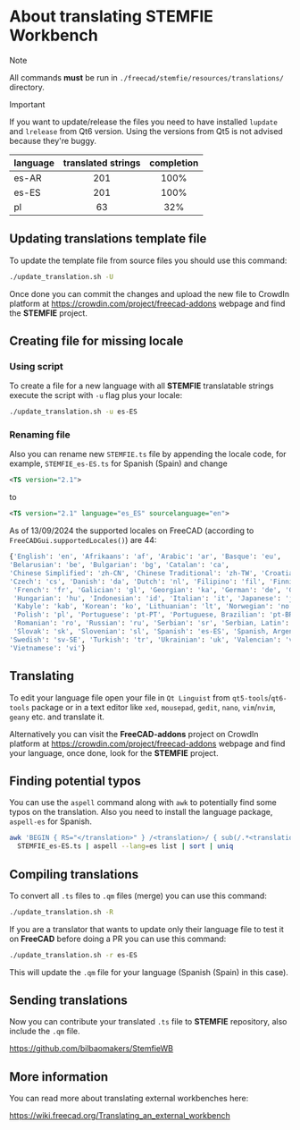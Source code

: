 # About translating STEMFIE Workbench

> [!NOTE]
> All commands **must** be run in `./freecad/stemfie/resources/translations/` directory.

> [!IMPORTANT]
> If you want to update/release the files you need to have installed
> `lupdate` and `lrelease` from Qt6 version. Using the versions from
> Qt5 is not advised because they're buggy.

| language | translated strings | completion |
|:----|:----:|:-----:|
|es-AR|201|100%|
|es-ES|201|100%|
|pl|63|32%|

## Updating translations template file

To update the template file from source files you should use this command:

```sh
./update_translation.sh -U
```

Once done you can commit the changes and upload the new file to CrowdIn platform
at <https://crowdin.com/project/freecad-addons> webpage and find the **STEMFIE**
project.

## Creating file for missing locale

### Using script

To create a file for a new language with all **STEMFIE** translatable strings execute
the script with `-u` flag plus your locale:

```sh
./update_translation.sh -u es-ES
```

### Renaming file

Also you can rename new `STEMFIE.ts` file by appending the locale code,
for example, `STEMFIE_es-ES.ts` for Spanish (Spain) and change

```xml
<TS version="2.1">
```

to

```xml
<TS version="2.1" language="es_ES" sourcelanguage="en">
```

As of 13/09/2024 the supported locales on FreeCAD
(according to `FreeCADGui.supportedLocales()`) are 44:

```python
{'English': 'en', 'Afrikaans': 'af', 'Arabic': 'ar', 'Basque': 'eu',
'Belarusian': 'be', 'Bulgarian': 'bg', 'Catalan': 'ca',
'Chinese Simplified': 'zh-CN', 'Chinese Traditional': 'zh-TW', 'Croatian': 'hr',
'Czech': 'cs', 'Danish': 'da', 'Dutch': 'nl', 'Filipino': 'fil', 'Finnish': 'fi',
 'French': 'fr', 'Galician': 'gl', 'Georgian': 'ka', 'German': 'de', 'Greek': 'el',
 'Hungarian': 'hu', 'Indonesian': 'id', 'Italian': 'it', 'Japanese': 'ja',
 'Kabyle': 'kab', 'Korean': 'ko', 'Lithuanian': 'lt', 'Norwegian': 'no',
 'Polish': 'pl', 'Portuguese': 'pt-PT', 'Portuguese, Brazilian': 'pt-BR',
 'Romanian': 'ro', 'Russian': 'ru', 'Serbian': 'sr', 'Serbian, Latin': 'sr-CS',
 'Slovak': 'sk', 'Slovenian': 'sl', 'Spanish': 'es-ES', 'Spanish, Argentina': 'es-AR',
'Swedish': 'sv-SE', 'Turkish': 'tr', 'Ukrainian': 'uk', 'Valencian': 'val-ES',
'Vietnamese': 'vi'}
```

## Translating

To edit your language file open your file in `Qt Linguist` from `qt5-tools`/`qt6-tools`
package or in a text editor like `xed`, `mousepad`, `gedit`, `nano`, `vim`/`nvim`,
`geany` etc. and translate it.

Alternatively you can visit the **FreeCAD-addons** project on CrowdIn platform
at <https://crowdin.com/project/freecad-addons> webpage and find your language,
once done, look for the **STEMFIE** project.

## Finding potential typos

You can use the `aspell` command along with `awk` to potentially find some typos on the translation.
Also you need to install the language package, `aspell-es` for Spanish.

```sh
awk 'BEGIN { RS="</translation>" } /<translation>/ { sub(/.*<translation>/, ""); print }' \
  STEMFIE_es-ES.ts | aspell --lang=es list | sort | uniq

```

## Compiling translations

To convert all `.ts` files to `.qm` files (merge) you can use this command:

```sh
./update_translation.sh -R
```

If you are a translator that wants to update only their language file
to test it on **FreeCAD** before doing a PR you can use this command:

```sh
./update_translation.sh -r es-ES
```

This will update the `.qm` file for your language (Spanish (Spain) in this case).

## Sending translations

Now you can contribute your translated `.ts` file to **STEMFIE** repository,
also include the `.qm` file.

<https://github.com/bilbaomakers/StemfieWB>

## More information

You can read more about translating external workbenches here:

<https://wiki.freecad.org/Translating_an_external_workbench>
